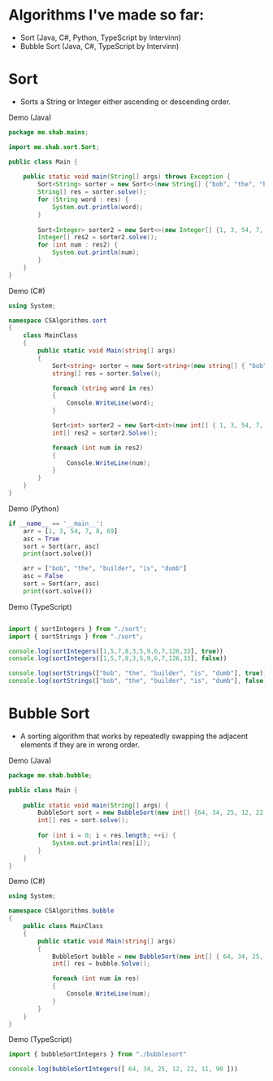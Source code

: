 # Algorithms I've made so far:
- Sort (Java, C#, Python, TypeScript by Intervinn)
- Bubble Sort (Java, C#, TypeScript by Intervinn)

# Sort

- Sorts a String or Integer either ascending or descending order.

Demo (Java)

```java
package me.shab.mains;

import me.shab.sort.Sort;

public class Main {
	
	public static void main(String[] args) throws Exception {
		Sort<String> sorter = new Sort<>(new String[] {"bob", "the", "builder", "is", "dumb"}, false);
		String[] res = sorter.solve();
		for (String word : res) {
			System.out.println(word);
		}
		
		Sort<Integer> sorter2 = new Sort<>(new Integer[] {1, 3, 54, 7, 8, 69}, false);
		Integer[] res2 = sorter2.solve();
		for (int num : res2) {
			System.out.println(num);
		}
	}
}
```

Demo (C#)

```cs
using System;

namespace CSAlgorithms.sort
{
    class MainClass
    {
        public static void Main(string[] args)
        {
            Sort<string> sorter = new Sort<string>(new string[] { "bob", "the", "builder", " is ", "dumb" }, false);
            string[] res = sorter.Solve();

            foreach (string word in res)
            {
                Console.WriteLine(word);
            }

            Sort<int> sorter2 = new Sort<int>(new int[] { 1, 3, 54, 7, 8, 69 }, false);
            int[] res2 = sorter2.Solve();

            foreach (int num in res2)
            {
                Console.WriteLine(num);
            }
        }
    }
}
```

Demo (Python)

```py
if __name__ == '__main__':
    arr = [1, 3, 54, 7, 8, 69]
    asc = True
    sort = Sort(arr, asc)
    print(sort.solve())

    arr = ["bob", "the", "builder", "is", "dumb"]
    asc = False
    sort = Sort(arr, asc)
    print(sort.solve())
```

Demo (TypeScript)
```ts

import { sortIntegers } from "./sort";
import { sortStrings } from "./sort";

console.log(sortIntegers([1,5,7,8,3,5,9,6,7,126,33], true))
console.log(sortIntegers([1,5,7,8,3,5,9,6,7,126,33], false))

console.log(sortStrings(["bob", "the", "builder", "is", "dumb"], true))
console.log(sortStrings(["bob", "the", "builder", "is", "dumb"], false))
```

# Bubble Sort

- A sorting algorithm that works by repeatedly swapping the adjacent elements if they are in wrong order.

Demo (Java)

```java
package me.shab.bubble;

public class Main {
	
	public static void main(String[] args) {
		BubbleSort sort = new BubbleSort(new int[] {64, 34, 25, 12, 22, 11, 90});
		int[] res = sort.solve();
		
		for (int i = 0; i < res.length; ++i) {
			System.out.println(res[i]);
		}
	}
}
```

Demo (C#)

```cs
using System;

namespace CSAlgorithms.bubble
{
    public class MainClass
    {
        public static void Main(string[] args)
        {
            BubbleSort bubble = new BubbleSort(new int[] { 64, 34, 25, 12, 22, 11, 90 });
            int[] res = bubble.Solve();

            foreach (int num in res)
            {
                Console.WriteLine(num);
            }
        }
    }
}
```

Demo (TypeScript)

```ts
import { bubbleSortIntegers } from "./bubblesort"

console.log(bubbleSortIntegers([ 64, 34, 25, 12, 22, 11, 90 ]))
```
